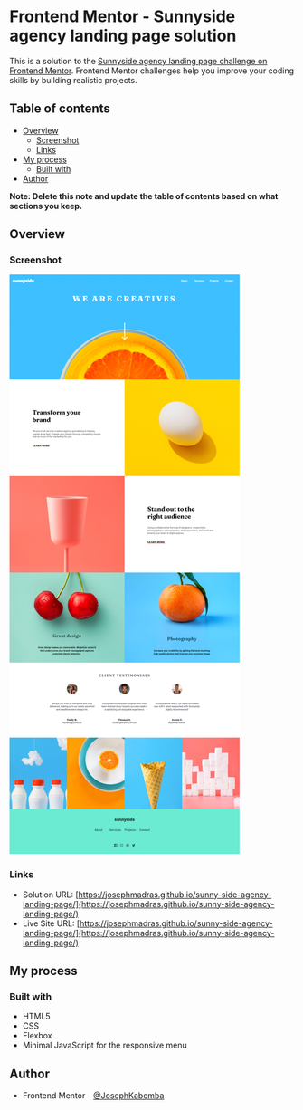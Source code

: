 # Frontend Mentor - Sunnyside agency landing page solution

This is a solution to the [Sunnyside agency landing page challenge on Frontend Mentor](https://www.frontendmentor.io/challenges/sunnyside-agency-landing-page-7yVs3B6ef). Frontend Mentor challenges help you improve your coding skills by building realistic projects.

## Table of contents

- [Overview](#overview)
  - [Screenshot](#screenshot)
  - [Links](#links)
- [My process](#my-process)
  - [Built with](#built-with)
- [Author](#author)

**Note: Delete this note and update the table of contents based on what sections you keep.**

## Overview

### Screenshot

![](./sunny-screenshot.png)

### Links

- Solution URL: [https://josephmadras.github.io/sunny-side-agency-landing-page/](https://josephmadras.github.io/sunny-side-agency-landing-page/)
- Live Site URL: [https://josephmadras.github.io/sunny-side-agency-landing-page/](https://josephmadras.github.io/sunny-side-agency-landing-page/)

## My process

### Built with

- HTML5
- CSS
- Flexbox
- Minimal JavaScript for the responsive menu

## Author

- Frontend Mentor - [@JosephKabemba](https://www.frontendmentor.io/profile/JosephKabemba)
